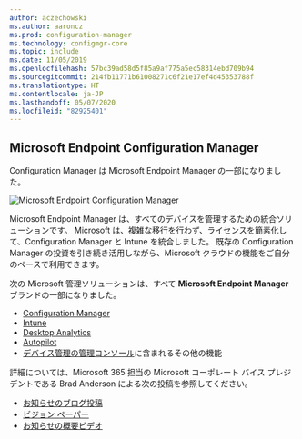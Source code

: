```yaml
---
author: aczechowski
ms.author: aaroncz
ms.prod: configuration-manager
ms.technology: configmgr-core
ms.topic: include
ms.date: 11/05/2019
ms.openlocfilehash: 57bc39ad58d5f85a9af775a5ec58314ebd709b94
ms.sourcegitcommit: 214fb11771b61008271c6f21e17ef4d45353788f
ms.translationtype: HT
ms.contentlocale: ja-JP
ms.lasthandoff: 05/07/2020
ms.locfileid: "82925401"
---
```

## <a name="microsoft-endpoint-configuration-manager"></a><a name="bkmk_mem"></a> Microsoft Endpoint Configuration Manager

<!--4960084-->

Configuration Manager は Microsoft Endpoint Manager の一部になりました。

![Microsoft Endpoint Configuration Manager](../../media/4960084-endpoint-manager-logo.png)

Microsoft Endpoint Manager は、すべてのデバイスを管理するための統合ソリューションです。 Microsoft は、複雑な移行を行わず、ライセンスを簡素化して、Configuration Manager と Intune を統合しました。 既存の Configuration Manager の投資を引き続き活用しながら、Microsoft クラウドの機能をご自分のペースで利用できます。

次の Microsoft 管理ソリューションは、すべて **Microsoft Endpoint Manager** ブランドの一部になりました。

- [Configuration Manager](https://docs.microsoft.com/configmgr)
- [Intune](https://docs.microsoft.com/intune)
- [Desktop Analytics](../../../../../desktop-analytics/overview.md)
- [Autopilot](https://docs.microsoft.com/intune/enrollment/enrollment-autopilot)
- [デバイス管理の管理コンソール](https://techcommunity.microsoft.com/t5/enterprise-mobility-security/microsoft-intune-rolls-out-an-improved-streamlined-endpoint/ba-p/937760)に含まれるその他の機能

詳細については、Microsoft 365 担当の Microsoft コーポレート バイス プレジデントである Brad Anderson による次の投稿を参照してください。

- [お知らせのブログ投稿](https://aka.ms/cmannounce)
- [ビジョン ペーパー](https://aka.ms/MEMVisionPaper)
- [お知らせの概要ビデオ](https://youtu.be/GS7oNPInFuw)
